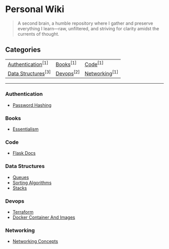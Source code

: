 <h1 align="left">Personal Wiki</h1>

> A second brain, a humble repository where I gather and preserve everything I learn—raw, unfiltered, and striving for clarity amidst the currents of thought.




## Categories
<table align="center">
<tbody>
<tr>
<td><a href="#authentication">Authentication</a><sup>[1]</sup></td>
<td><a href="#books">Books</a><sup>[1]</sup></td>
<td><a href="#code">Code</a><sup>[1]</sup></td>
</tr>
<tr>
<td><a href="#data-structures">Data Structures</a><sup>[3]</sup></td>
<td><a href="#devops">Devops</a><sup>[2]</sup></td>
<td><a href="#networking">Networking</a><sup>[1]</sup></td>
</tr>
</tbody>
</table>

---




### Authentication

<ul>
<li><a href="/authentication/password_hashing">Password Hashing</a></li>
</ul>




### Books

<ul>
<li><a href="/books/essentialism">Essentialism</a></li>
</ul>




### Code

<ul>
<li><a href="/code/flask_docs">Flask Docs</a></li>
</ul>




### Data Structures

<ul>
<li><a href="/data structures/queues">Queues</a></li>
<li><a href="/data structures/sorting_algorithms">Sorting Algorithms</a></li>
<li><a href="/data structures/stacks">Stacks</a></li>
</ul>




### Devops

<ul>
<li><a href="/devops/terraform">Terraform</a></li>
<li><a href="/devops/docker_container_and_images">Docker Container And Images</a></li>
</ul>




### Networking

<ul>
<li><a href="/networking/networking_concepts">Networking Concepts</a></li>
</ul>

